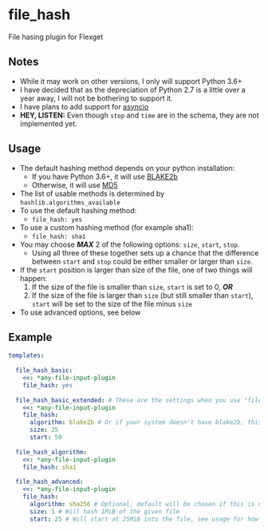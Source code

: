 # file_hash
File hasing plugin for Flexget

## Notes
  - While it may work on other versions, I only will support Python 3.6+
  - I have decided that as the depreciation of Python 2.7 is a little over a year away, I will not be bothering to support it.
  - I have plans to add support for [asyncio](https://docs.python.org/3/library/asyncio.html)
  - **HEY, LISTEN:** Even though `stop` and `time` are in the schema, they are not implemented yet.

## Usage
- The default hashing method depends on your python installation:
  - If you have Python 3.6+, it will use [BLAKE2b](https://en.wikipedia.org/wiki/BLAKE_%28hash_function%29#BLAKE2)
  - Otherwise, it will use [MD5](https://en.wikipedia.org/wiki/MD5)
- The list of usable methods is determined by `hashlib.algorithms_available`
- To use the default hashing method:
  - `file_hash: yes`
- To use a custom hashing method (for example sha1):
  - `file_hash: sha1`
- You may choose ***MAX*** 2 of the following options: `size`, `start`, `stop`.
  - Using all three of these together sets up a chance that the difference between `start` and `stop` could be either smaller or larger than `size`.
- If the `start` position is larger than size of the file, one of two things will happen:
  1. If the size of the file is smaller than `size`, `start` is set to 0, ***OR***
  1. If the size of the file is larger than `size` (but still smaller than `start`), `start` will be set to the size of the file minus `size`
- To use advanced options, see below

## Example
```yml
templates:
  
  file_hash_basic:
    <<: *any-file-input-plugin
    file_hash: yes
    
  file_hash_basic_extended: # These are the settings when you use "file_hash: yes"
    <<: *any-file-input-plugin
    file_hash:
      algorithm: blake2b # Or if your system doesn't have blake2b, this will be md5
      size: 25
      start: 50
    
  file_hash_algorithm:
    <<: *any-file-input-plugin
    file_hash: sha1
    
  file_hash_advanced:
    <<: *any-file-input-plugin
    file_hash:
      algorithm: sha256 # Optional, default will be chosen if this is not set
      size: 1 # Will hash 1MiB of the given file
      start: 25 # Will start at 25MiB into the file, see usage for how this applies to files smaller than this value
```
